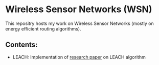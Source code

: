 # Wireless Sensor Networks (WSN)
This repositry hosts my work on Wireless Sensor Networks (mostly on energy efficient routing algorithms).  

## Contents:
* LEACH: Implementation of [research paper](https://pdos.csail.mit.edu/archive/decouto/papers/heinzelman00.pdf) on LEACH algorithm
